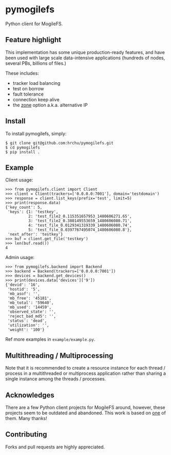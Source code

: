 pymogilefs
==========

Python client for MogileFS.


## Feature highlight

This implementation has some unique production-ready features, and have been used with large scale data-intensive 
applications (hundreds of nodes, several PBs, billions of files.) 

These includes:
* tracker load balancing
* test on borrow
* fault tolerance
* connection keep alive
* the [zone](https://github.com/mogilefs/perl-MogileFS-Client/blob/master/lib/MogileFS/Client.pm#L537) option a.k.a.  alternative IP   

## Install
To install pymogilefs, simply:

    $ git clone git@github.com:hrchu/pymogilefs.git
    $ cd pymogilefs
    $ pip install .

## Example

Client usage:

    >>> from pymogilefs.client import Client
    >>> client = Client(trackers=['0.0.0.0:7001'], domain='testdomain')
    >>> response = client.list_keys(prefix='test', limit=5)
    >>> print(response.data)
    {'key_count': 5,
     'keys': {1: 'testkey',
              2: 'test_file2_0.115351657953_1480606271.65',
              3: 'test_file2_0.380149553659_1480606080.71',
              4: 'test_file_0.0129341319339_1480606080.74',
              5: 'test_file_0.0397767495074_1480606080.8'},
     'next_after': 'testkey'}
    >>> buf = client.get_file('testkey')
    >>> len(buf.read())
    4

Admin usage:

    >>> from pymogilefs.backend import Backend
    >>> backend = Backend(trackers=['0.0.0.0:7001'])
    >>> devices = backend.get_devices()
    >>> print(devices.data['devices']['9'])
    {'devid': '16',
     'hostid': '5',
     'mb_asof': '',
     'mb_free': '45181',
     'mb_total': '59640',
     'mb_used': '14459',
     'observed_state': '',
     'reject_bad_md5': '',
     'status': 'dead',
     'utilization': '',
     'weight': '100'}

Ref more examples in `example/example.py`.

## Multithreading / Multiprocessing
Note that it is recommended to create a resource instance for each thread / process in a multithreaded or multiprocess 
application rather than sharing a single instance among the threads / processes.


## Acknowledges
There are a few Python client projects for MogileFS around, however, these projects seem to be outdated and abandoned. 
This work is based on [one](https://github.com/bwind/pymogilefs) of them. Many thanks!

## Contributing
Forks and pull requests are highly appreciated.

